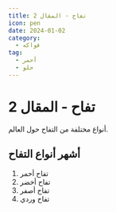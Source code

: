 ```yaml
---
title: تفاح - المقال 2
icon: pen
date: 2024-01-02
category:
  - فواكه
tag:
  - أحمر
  - حلو
---
```


# تفاح - المقال 2

أنواع مختلفة من التفاح حول العالم.

<!-- more -->

## أشهر أنواع التفاح

1. تفاح أحمر
2. تفاح أخضر
3. تفاح أصفر
4. تفاح وردي
